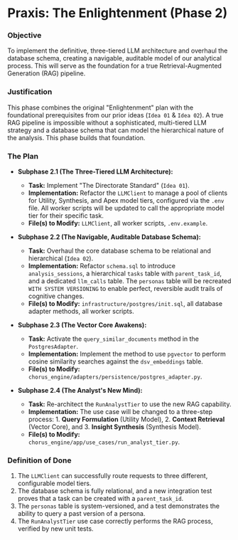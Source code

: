 # Praxis: The Enlightenment (Phase 2)

### Objective
To implement the definitive, three-tiered LLM architecture and overhaul the database schema, creating a navigable, auditable model of our analytical process. This will serve as the foundation for a true Retrieval-Augmented Generation (RAG) pipeline.

### Justification
This phase combines the original "Enlightenment" plan with the foundational prerequisites from our prior ideas (`Idea 01` & `Idea 02`). A true RAG pipeline is impossible without a sophisticated, multi-tiered LLM strategy and a database schema that can model the hierarchical nature of the analysis. This phase builds that foundation.

### The Plan

*   **Subphase 2.1 (The Three-Tiered LLM Architecture):**
    *   **Task:** Implement "The Directorate Standard" (`Idea 01`).
    *   **Implementation:** Refactor the `LLMClient` to manage a pool of clients for Utility, Synthesis, and Apex model tiers, configured via the `.env` file. All worker scripts will be updated to call the appropriate model tier for their specific task.
    *   **File(s) to Modify:** `LLMClient`, all worker scripts, `.env.example`.

*   **Subphase 2.2 (The Navigable, Auditable Database Schema):**
    *   **Task:** Overhaul the core database schema to be relational and hierarchical (`Idea 02`).
    *   **Implementation:** Refactor `schema.sql` to introduce `analysis_sessions`, a hierarchical `tasks` table with `parent_task_id`, and a dedicated `llm_calls` table. The `personas` table will be recreated `WITH SYSTEM VERSIONING` to enable perfect, reversible audit trails of cognitive changes.
    *   **File(s) to Modify:** `infrastructure/postgres/init.sql`, all database adapter methods, all worker scripts.

*   **Subphase 2.3 (The Vector Core Awakens):**
    *   **Task:** Activate the `query_similar_documents` method in the `PostgresAdapter`.
    *   **Implementation:** Implement the method to use `pgvector` to perform cosine similarity searches against the `dsv_embeddings` table.
    *   **File(s) to Modify:** `chorus_engine/adapters/persistence/postgres_adapter.py`.

*   **Subphase 2.4 (The Analyst's New Mind):**
    *   **Task:** Re-architect the `RunAnalystTier` to use the new RAG capability.
    *   **Implementation:** The use case will be changed to a three-step process: 1. **Query Formulation** (Utility Model), 2. **Context Retrieval** (Vector Core), and 3. **Insight Synthesis** (Synthesis Model).
    *   **File(s) to Modify:** `chorus_engine/app/use_cases/run_analyst_tier.py`.

### Definition of Done
1.  The `LLMClient` can successfully route requests to three different, configurable model tiers.
2.  The database schema is fully relational, and a new integration test proves that a task can be created with a `parent_task_id`.
3.  The `personas` table is system-versioned, and a test demonstrates the ability to query a past version of a persona.
4.  The `RunAnalystTier` use case correctly performs the RAG process, verified by new unit tests.
